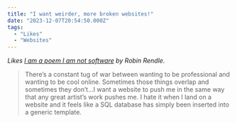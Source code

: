 ```yaml
---
title: "I want weirder, more broken websites!"
date: "2023-12-07T20:54:50.000Z"
tags:
  - "Likes" 
  - "Websites"
---
```


_Likes [I am a poem I am not software](https://robinrendle.com/notes/i-am-a-poem-i-am-not-software/) by Robin Rendle._

> There’s a constant tug of war between wanting to be professional and wanting to be cool online. Sometimes those things overlap and sometimes they don’t...I want a website to push me in the same way that any great artist’s work pushes me. I hate it when I land on a website and it feels like a SQL database has simply been inserted into a generic template.
